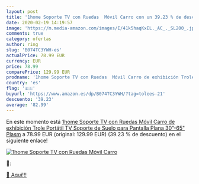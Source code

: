 ```yaml
---
layout: post
title: '1home Soporte TV con Ruedas  Móvil Carro con un 39.23 % de descuento'
date: 2020-02-19 14:19:57
image: 'https://m.media-amazon.com/images/I/41k5haqKxEL._AC_._SL200_.jpg'
comments: true
category: ofertas
author: ring
slug: 'B074TC3YWH-es'
actualPrice: 78.99 EUR
currency: EUR
price: 78.99
comparePrice: 129.99 EUR
prodname: '1home Soporte TV con Ruedas  Móvil Carro de exhibición Trole Portátil  TV Soporte de Suelo para Pantalla Plana 30”-65" Plasm'
country: 'es'
flag: '🇪🇸'
buyurl: 'https://www.amazon.es/dp/B074TC3YWH/?tag=tolees-21'
descuento: '39.23'
average: '82.99'
---
```


En este momento está [1home Soporte TV con Ruedas  Móvil Carro de exhibición Trole Portátil  TV Soporte de Suelo para Pantalla Plana 30”-65" Plasm](https://www.amazon.es/dp/B074TC3YWH/?tag=tolees-21) a 78.99 EUR (original: 129.99 EUR) (39.23 %  de descuento) en el siguiente enlace!

[![1home Soporte TV con Ruedas  Móvil Carro](https://m.media-amazon.com/images/I/41k5haqKxEL._AC_._SL200_.jpg)](https://www.amazon.es/dp/B074TC3YWH/?tag=tolees-21)

🔎:


[🛒 Aquí!!!](https://www.amazon.es/dp/B074TC3YWH/?tag=tolees-21)
